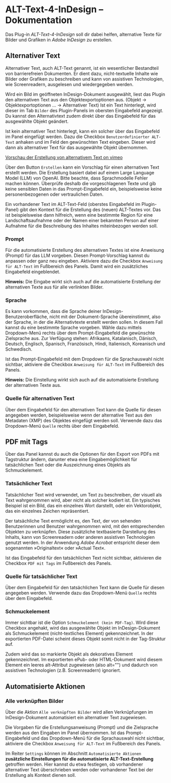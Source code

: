 # ALT-Text-4-InDesign – Dokumentation

Das Plug-in *ALT-Text-4-InDesign* soll dir dabei helfen, alternative Texte für Bilder und Grafiken in *Adobe InDesign* zu erstellen.

## Alternativer Text

Alternativer Text, auch ALT-Text genannt, ist ein wesentlicher Bestandteil von barrierefreien Dokumenten. Er dient dazu, nicht-textuelle Inhalte wie Bilder oder Grafiken zu beschreiben und kann von assistiven Technologien, wie Screenreadern, ausgelesen und wiedergegeben werden.

Wird ein Bild im geöffneten InDesign-Dokument ausgewählt, liest das Plugin den alternativen Text aus den Objektexportoptionen aus. (Objekt → Objektexportoptionen ...  → Alternativer Text) Ist ein Text hinterlegt, wird dieser im Tab `Bilder` des Plugin-Panels im obersten Eingabefeld angezeigt. Du kannst den Alternativtext zudem direkt über das Eingabefeld für das ausgewählte Objekt geändert.

Ist kein alternativer Text hinterlegt, kann ein solcher über das Eingabefeld im Panel eingefügt werden. Dazu die Checkbox `Benutzerdefinierter ALT-Text` anhaken und im Feld den gewünschten Text eingeben. Dieser wird dann als alternativer Text für das ausgewählte Objekt übernommen.

[Vorschau der Erstellung von alternativem Text on vimeo](https://vimeo.com/1026952093)

Über den Button `Erstellen` kann ein Vorschlag für einen alternativen Text erstellt werden. Die Erstellung basiert dabei auf einem Large Language Model (LLM) von OpenAI. Bitte beachte, dass Sprachmodelle Fehler machen können. Überprüfe deshalb die vorgeschlagenen Texte und gib keine sensiblen Daten in das Prompt-Eingabefeld ein, beispielsweise keine personenbezogenen oder vertraulichen Daten.

Ein vorhandener Text im ALT-Text-Feld (oberstes Eingabefeld im Plugin-Panel) gibt den Kontext für die Erstellung des (neuen) ALT-Textes vor. Das ist beispielsweise dann hilfreich, wenn eine bestimmte Region für eine Landschaftsaufnahme oder der Namen einer bekannten Person auf einer Aufnahme für die Beschreibung des Inhaltes miteinbezogen werden soll.

### Prompt

Für die automatisierte Erstellung des alternativen Textes ist eine Anweisung (Prompt) für das LLM vorgeben. Diesen Prompt-Vorschlag kannst du anpassen oder ganz neu eingeben. Aktiviere dazu die Checkbox `Anweisung für ALT-Text` im Fußbereich des Panels. Damit wird ein zusätzliches Eingabefeld eingeblendet.

**Hinweis:** Die Eingabe wirkt sich auch auf die automatisierte Erstellung der alternativen Texte aus für alle verlinkten Bilder.

### Sprache

Es kann vorkommen, dass die Sprache deiner InDesign-Benutzeroberfläche, nicht mit der Dokument-Sprache übereinstimmt, also der Sprache, in der die Alternativtexte erstellt werden sollen. In diesem Fall kannst du eine bestimmte Sprache vorgeben. Wähle dazu mittels Dropdown-Menü rechts über dem Prompt-Eingabefeld die gewünschte Zielsprache aus. Zur Verfügung stehen: Afrikaans, Katalanisch, Dänisch, Deutsch, Englisch, Spanisch, Französisch, Hindi, Italienisch, Koreanisch und Schwedisch.

Ist das Prompt-Eingabefeld mit dem Dropdown für die Sprachauswahl nicht sichtbar, aktiviere die Checkbox `Anweisung für ALT-Text` im Fußbereich des Panels. 

**Hinweis:** Die Einstellung wirkt sich auch auf die automatisierte Erstellung der alternativen Texte aus.

### Quelle für alternativen Text

Über dem Eingabefeld für den alternativen Text kann die Quelle für diesen angegeben werden, beispielsweise wenn der alternative Text aus den Metadaten (XMP) des Objektes eingefügt werden soll. Verwende dazu das Dropdown-Menü `Quelle` rechts über dem Eingabefeld.

## PDF mit Tags

Über das Panel kannst du auch die Optionen für den Export von PDFs mit Tagstruktur ändern, darunter etwa eine Eingabemöglichkeit für tatsächlichen Text oder die Auszeichnung eines Objekts als Schmuckelement.

### Tatsächlicher Text

Tatsächlicher Text wird verwendet, um Text zu beschreiben, der visuell als Text wahrgenommen wird, aber nicht als solcher kodiert ist. Ein typisches Beispiel ist ein Bild, das ein einzelnes Wort darstellt, oder ein Vektorobjekt, das ein einzelnes Zeichen repräsentiert. 

Der tatsächliche Text ermöglicht es, den Text, der von sehenden Benutzerinnen und Benutzer wahrgenommen wird, mit den entsprechenden Objekten zu verknüpfen. Diese zusätzliche textbasierte Darstellung des Inhalts, kann von Screenreadern oder anderen assistiven Technologien genutzt werden. In der Anwendung *Adobe Acrobat* entspricht dieser dem sogenannten »Originaltext« oder »Actual Text«. 

Ist das Eingabefeld für den tatsächlichen Text nicht sichtbar, aktivieren die Checkbox `PDF mit Tags` im Fußbereich des Panels.

### Quelle für tatsächlicher Text

Über dem Eingabefeld für den tatsächlichen Text kann die Quelle für diesen angegeben werden. Verwende dazu das Dropdown-Menü `Quelle` rechts über dem Eingabefeld.

### Schmuckelement

Immer sichtbar ist die Option `Schmuckelement (kein PDF-Tag)`. Wird diese Checkbox angehakt, wird das ausgewählte Objekt im InDesign-Dokument als Schmuckelement (nicht-textliches Element) gekennzeichnet. In der exportierten PDF-Datei scheint dieses Objekt somit nicht in der Tag-Struktur auf.

Zudem wird das so markierte Objekt als dekoratives Element gekennzeichnet. Im exportierten ePub- oder HTML-Dokument wird diesem Element ein leeres alt-Attribut zugewiesen (also alt="") und dadurch von assistiven Technologien (z.B. Screenreadern) ignoriert.   

## Automatisierte Aktionen
### Alle verknüpften Bilder

Über die Aktion `Alle verknüpften Bilder` wird allen Verknüpfungen im InDesign-Dokument automatisiert ein alternativer Text zugewiesen. 

Die Vorgaben für die Erstellungsanweisung (Prompt) und die Zielsprache werden aus den Eingaben im Panel übernommen. Ist das Prompt-Eingabefeld und das Dropdown-Menü für die Sprachauswahl nicht sichtbar, aktiviere die Checkbox `Anweisung für ALT-Text` im Fußbereich des Panels.

Im Reiter `Settings` können im Abschnitt `Automatisierte Aktionen` **zusätzliche Einstellungen für die automatisierte ALT-Text-Erstellung** getroffen werden. Hier kannst du etwa festlegen, ob vorhandener alternativer Text überschrieben werden oder vorhandener Text bei der Erstellung als Kontext dienen soll. 